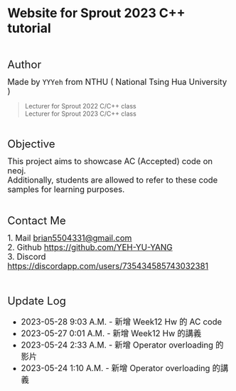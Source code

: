 # Website for Sprout 2023 C++ tutorial 

<br>

<font size="5">Author</font>

<font size="4"> Made by ```YYYeh``` from NTHU ( National Tsing Hua University )</font> <br>
>Lecturer for Sprout 2022 C/C++ class <br>
>Lecturer for Sprout 2023 C/C++ class

<br>

<font size="5">Objective</font>

<font size="4"> This project aims to showcase AC (Accepted) code on neoj. </font> <br>
<font size="4"> Additionally, students are allowed to refer to these code samples for learning purposes.</font>

<br>

<font size="5">Contact Me</font>

<font size="4"> 1. Mail brian5504331@gmail.com</font> <br>
<font size="4"> 2. Github https://github.com/YEH-YU-YANG</font> <br>
<font size="4"> 3. Discord https://discordapp.com/users/735434585743032381 <br>

<br>

<font size="5">Update Log</font>
* 2023-05-28 9:03 A.M. - 新增 Week12 Hw 的 AC code
* 2023-05-27 0:01 A.M. - 新增 Week12 Hw 的講義 
* 2023-05-24 2:33 A.M. - 新增 Operator overloading 的影片 
* 2023-05-24 1:10 A.M. - 新增 Operator overloading 的講義 
